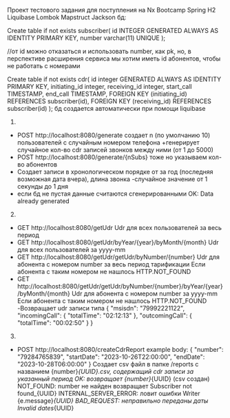 Проект тестового задания для поступления на Nx Bootcamp
Spring H2 Liquibase Lombok Mapstruct Jackson
бд: 


Create table if not exists subscriber(
    id INTEGER GENERATED ALWAYS AS IDENTITY PRIMARY KEY,
    number varchar(11) UNIQUE
);

//от id можно отказаться и использовать number, как pk, но, в перспективе расширения сервиса мы хотим иметь id абонентов, чтобы не работать с номерами


Create table if not exists cdr(
   id integer GENERATED ALWAYS AS IDENTITY PRIMARY KEY,
   initiating_id integer,
   receiving_id integer,
   start_call TIMESTAMP,
   end_call TIMESTAMP,
   FOREIGN KEY (initiating_id) REFERENCES subscriber(id),
   FOREIGN KEY (receiving_id) REFERENCES subscriber(id)
);
бд создается автоматически при помощи liquibase

1) 
  -  POST http://localhost:8080/generate
создает n (по умолчанию 10) пользователей с случайным номером телефона
+генерирует случайное кол-во cdr записей звонков между ними (от 1 до 5000)
  - POST http://localhost:8080/generate/{nSubs}
тоже но указываем кол-во абонентов
 - Создает записи в хронологическом порядке от за год (последняя возможная дата вчера), длина звонка -случайное значение от 1 секунды до 1 дня
 - если бд не пустая данные считаются сгенерированными OK: Data already generated

2) 
  - GET http://localhost:8080/getUdr
Udr для всех пользователей за весь период
  - GET http://localhost:8080/getUdr/byYear/{year}/byMonth/{month}
Udr для всех пользователей за yyyy-mm
  - GET http://localhost:8080/getUdr/getUdr/byNumber/{number}
Udr для абонента с номером number за весь период тарификации
Если абонента с таким номером не нашлось HTTP.NOT_FOUND
  - GET http://localhost:8080/getUdr/getUdr/byNumber/{number}/byYear/{year}/byMonth/{month}
Udr для абонента с номером number за yyyy-mm
Если абонента с таким номером не нашлось HTTP.NOT_FOUND
-Возвращает udr записи типа 
{
    "msisdn": "79992221122",
    "incomingCall": {
        "totalTime": "02:12:13"
    },
    "outcomingCall": {
        "totalTime": "00:02:50"
    }
}

3) 
  - POST http://localhost:8080/createCdrReport
  example body:
{
  "number": "79284765839",
  "startDate": "2023-10-26T22:00:00",
  "endDate": "2023-10-28T06:00:00"
}
Создает csv файл в папке /reports с названием {number}_{UUID}.csv, содержащий cdr записи за указанный период 
OK: возвращает {number}_{UUID} (сsv создан)
NOT_FOUND: number не найден возвращает  Subscriber not found_{UUID}
INTERNAL_SERVER_ERROR: ловит ошибки Writer {e.message}_{UUID}
BAD_REQUEST:  неправильно переданы даты Invalid dates_{UUID}
  
  
  
